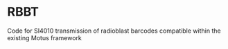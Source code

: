 # RBBT
Code for SI4010 transmission of radioblast barcodes compatible within the existing Motus framework
